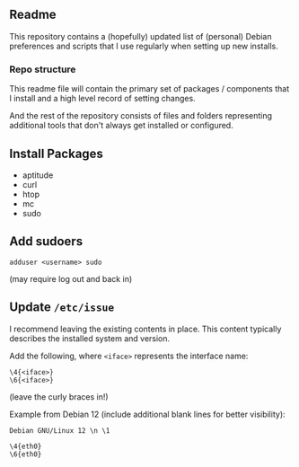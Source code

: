 ## Readme

This repository contains a (hopefully) updated list of (personal) Debian preferences and scripts that I use regularly when setting up new installs.

### Repo structure

This readme file will contain the primary set of packages / components that I install and a high level record of setting changes.

And the rest of the repository consists of files and folders representing additional tools that don't always get installed or configured.

## Install Packages

- aptitude
- curl
- htop
- mc
- sudo

## Add sudoers

```
adduser <username> sudo
```
(may require log out and back in)

## Update `/etc/issue`

I recommend leaving the existing contents in place. This content typically describes the installed system and version.

Add the following, where `<iface>` represents the interface name:
```
\4{<iface>}
\6{<iface>}
```
(leave the curly braces in!)

Example from Debian 12 (include additional blank lines for better visibility):
```
Debian GNU/Linux 12 \n \1

\4{eth0}
\6{eth0}


```
